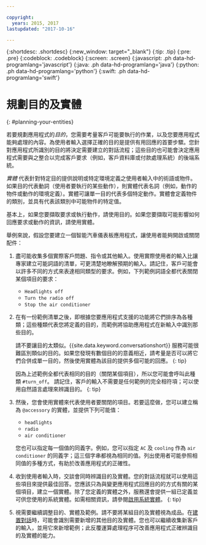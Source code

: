 ```yaml
---

copyright:
  years: 2015, 2017
lastupdated: "2017-10-16"

---
```


{:shortdesc: .shortdesc}
{:new_window: target="_blank"}
{:tip: .tip}
{:pre: .pre}
{:codeblock: .codeblock}
{:screen: .screen}
{:javascript: .ph data-hd-programlang='javascript'}
{:java: .ph data-hd-programlang='java'}
{:python: .ph data-hd-programlang='python'}
{:swift: .ph data-hd-programlang='swift'}

# 規劃目的及實體
{: #planning-your-entities}

若要規劃應用程式的*目的*，您需要考量客戶可能要執行的作業，以及您要應用程式能夠處理的內容。為使用者輸入選擇正確的目的是提供有用回應的首要步驟。您針對應用程式所識別的目的將決定需要建立的對話流程；這些目的也可能會決定應用程式需要與之整合以完成客戶要求（例如，客戶資料庫或付款處理系統）的後端系統。

*實體* 代表針對特定目的提供說明或特定環境定義之使用者輸入中的術語或物件。如果目的代表動詞（使用者要執行的某些動作），則實體代表名詞（例如，動作的物件或動作的環境定義）。實體可讓單一目的代表多個特定動作。實體會定義物件的類別，並具有代表該類別中可能物件的特定值。

基本上，如果您要擷取要求或執行動作，請使用目的。如果您要擷取可能影響如何回應要求或動作的資訊，請使用實體。

舉例來說，假設您要建立一個智能汽車儀表板應用程式，讓使用者能夠開啟或關閉配件：

1.  盡可能收集多個實際客戶問題、指令或其他輸入。使用實際使用者的輸入比讓專家建立可能詞語的清單，可更清楚地瞭解預期的輸入。請記住，客戶可能會以許多不同的方式來表達相同類型的要求。例如，下列範例詞語全都代表關閉某個項目的要求：

    - `Headlights off`
    - `Turn the radio off`
    - `Stop the air conditioner`
1.  在有一份範例清單之後，即根據您要應用程式支援的功能將它們排序為各種類；這些種類代表您將定義的目的，而範例將協助應用程式在新輸入中識別那些目的。

    請不要讓目的太類似。{{site.data.keyword.conversationshort}} 服務可能很難區別類似的目的。如果您發現有數個目的的意義相近，請考量是否可以將它們合併成單一目的，然後使用實體為該目的提供多個可能的回應。
    {: tip}

    因為上述範例全都代表相同的目的（關閉某個項目），所以您可能會呼叫此種類 `#turn_off`。
    請記住，客戶的輸入不需要是任何範例的完全相符項；可以使用自然語言處理來辨識目的。
    {: tip}
1.  然後，您會使用實體來代表使用者要關閉的項目。若要這麼做，您可以建立稱為 `@accessory` 的實體，並提供下列可能值：

    - `headlights`
    - `radio`
    - `air conditioner`

    您也可以指定每一個值的同義字。例如，您可以指定 `AC` 及 `cooling` 作為 `air conditioner` 的同義字；這三個字串都視為相同的值。列出使用者可能參照相同值的多種方式，有助於改善應用程式的正確性。
1.  收到使用者輸入時，交談會同時辨識目的及實體。您的對話流程就可以使用這些項目來提供最佳回答。您應該只為與變更應用程式回應目的的方式有關的某個項目，建立一個實體。除了您定義的實體之外，服務還會提供一組已定義並可供您使用的系統實體。如需相關資訊，請參閱[啟用系統實體](entities.html#enable_system_entities)。
    {: tip}
1.  視需要繼續調整目的、實體及範例。請不要將某組目的及實體視為成品。在[建置對話](dialog-build.html)時，可能會識別需要新增的其他目的及實體。您也可以繼續收集新客戶的輸入，並用它來新增範例；此反覆運算處理程序可改善應用程式正確辨識目的及實體的能力。
